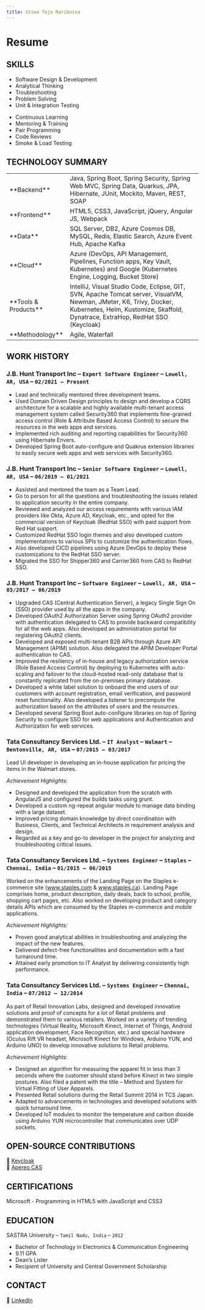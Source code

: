 ```yaml
---
title: Viswa Teja Nariboina
---
```

# Resume

## SKILLS
<ul class="list-left">
  <li>Software Design &amp; Development</li>
  <li>Analytical Thinking</li>
  <li>Troubleshooting</li>
  <li>Problem Solving</li>
  <li>Unit &amp; Integration Testing</li>
</ul>
<ul class="list-right">
  <li>Continuous Learning</li>
  <li>Mentoring &amp; Training</li>
  <li>Pair Programming</li>
  <li>Code Reviews</li>
  <li>Smoke &amp; Load Testing</li>
</ul>

<h2 id="technology-summary" style="clear: both;">TECHNOLOGY SUMMARY</h2>
<table>
<colgroup>
  <col width="28%" />
  <col width="68%" />
</colgroup>
<tbody>
<tr>
  <td markdown="span">**Backend**</td>
  <td>Java, Spring Boot, Spring Security, Spring Web MVC, Spring Data, Quarkus, JPA, Hibernate, JUnit, Mockito, Maven, REST, SOAP</td>
</tr>
<tr>
  <td markdown="span">**Frontend**</td>
  <td>HTML5, CSS3, JavaScript, jQuery, Angular JS, Webpack</td>
</tr>
<tr>
  <td markdown="span">**Data**</td>
  <td>SQL Server, DB2, Azure Cosmos DB, MySQL, Redis, Elastic Search, Azure Event Hub, Apache Kafka</td>
</tr>
<tr>
  <td markdown="span">**Cloud**</td>
  <td>Azure (DevOps, API Management, Pipelines, Function apps, Key Vault, Kubernetes) and Google (Kubernetes Engine, Logging, Bucket Store)</td>
</tr>
<tr>
  <td markdown="span">**Tools & Products**</td>
  <td>IntelliJ, Visual Studio Code, Eclipse, GIT, SVN, Apache Tomcat server, VisualVM, Newman, JMeter, K6, Trivy, Docker, Kubernetes, Helm, Kustomize, Skaffold, Dynatrace, ExtraHop, RedHat SSO (Keycloak)</td>
</tr>
<tr>
  <td markdown="span">**Methodology**</td>
  <td>Agile, Waterfall</td>
</tr>
</tbody>
</table>

## WORK HISTORY
### J.B. Hunt Transport Inc – `Expert Software Engineer` – `Lowell, AR, USA` – `02/2021 – Present`
* Lead and technically mentored three development teams.
* Used Domain Driven Design principles to design and develop a CQRS architecture for a scalable and highly available multi-tenant access management system called Security360 that implements fine-grained access control (Role & Attribute Based Access Control) to secure the resources in the web apps and services.
* Implemented rich auditing and reporting capabilities for Security360 using Hibernate Envers.
* Developed Spring Boot auto-configure and Quakrus extension libraries to easily secure web apps and web services with Security360.

### J.B. Hunt Transport Inc – `Senior Software Engineer` – `Lowell, AR, USA` – `06/2019 – 01/2021`
* Assisted and mentored the team as a Team Lead.
* Go to person for all the questions and troubleshooting the issues related to application security in the entire company.
* Reviewed and analyzed our access requirements with various IAM providers like Okta, Azure AD, Keycloak, etc., and opted for the commercial version of Keycloak (RedHat SSO) with paid support from Red Hat support.
* Customized RedHat SSO login themes and also developed custom implementations to various SPIs to customize the authentication flows.
* Also developed CICD pipelines using Azure DevOps to deploy these customizations to the RedHat SSO server.
* Migrated the SSO for Shipper360 and Carrier360 from CAS to RedHat SSO.

### J.B. Hunt Transport Inc – `Software Engineer` – `Lowell, AR, USA` – `03/2017 – 06/2019`
* Upgraded CAS (Central Authentication Server), a legacy Single Sign On (SSO) provider used by all the apps in the company.
* Developed OAuth2 Authorization Server using Spring OAuth2 provider with authentication delegated to CAS to provide backward compatibility for all the web apps. Also developed an administration portal for registering OAuth2 clients.
* Developed and exposed multi-tenant B2B APIs through Azure API Management (APIM) solution. Also delegated the APIM Developer Portal authentication to CAS.
* Improved the resiliency of in-house and legacy authorization service (Role Based Access Control) by deploying to Kubernetes with auto-scaling and failover to the cloud-hosted read-only database that is constantly replicated from the on-premises primary database.
* Developed a white label solution to onboard the end users of our customers with account registration, email verification, and password reset functionality. Also developed a listener to precompute the authorization based on the attributes of users and the resources.
* Developed several Spring Boot auto-configure libraries on top of Spring Security to configure SSO for web applications and Authentication and Authorization for web services.

### Tata Consultancy Services Ltd. – `IT Analyst` – `Walmart` – `Bentonville, AR, USA` – `07/2015 – 03/2017`
Lead UI developer in developing an in-house application for pricing the items in the Walmart stores.

*Achievement Highlights:*
* Designed and developed the application from the scratch with AngularJS and configured the builds tasks using grunt.
* Developed a custom ng-repeat angular module to manage data binding with a large dataset.
* Improved pricing domain knowledge by direct coordination with Business, Clients, and Technical Architects in requirement analysis and design.
* Regarded as a key and go-to developer in the project for analyzing and troubleshooting critical issues.

### Tata Consultancy Services Ltd. – `Systems Engineer` – `Staples` – `Chennai, India` – `01/2015 – 06/2015`
Worked on the enhancements of the Landing Page on the Staples e-commerce site (www.staples.com & www.staples.ca). Landing Page comprises home, product description, daily deals, back to school, profile, shopping cart pages, etc. Also worked on developing product and category details APIs which are consumed by the Staples m-commerce and mobile applications.

*Achievement Highlights:*
* Proven good analytical abilities in troubleshooting and analyzing the impact of the new features.
* Delivered defect-free functionalities and documentation with a fast turnaround time.
* Attained early promotion to IT Analyst by delivering consistently high performance.

### Tata Consultancy Services Ltd. – `Systems Engineer` – `Chennai, India` – `07/2012 – 12/2014`
As part of Retail Innovation Labs, designed and developed innovative solutions and proof of concepts for a lot of Retail problems and demonstrated them to various retailers. Worked on a variety of trending technologies (Virtual Reality, Microsoft Kinect, Internet of Things, Android application development, Face Recognition, etc.) and special hardware (Oculus Rift VR headset, Microsoft Kinect for Windows, Arduino YUN, and Arduino UNO) to develop innovative solutions to Retail problems.

*Achievement Highlights:*
* Designed an algorithm for measuring the apparel fit in less than 3 seconds where the customer should stand before Kinect in two simple postures. Also filed a patent with the title – Method and System for Virtual Fitting of User Apparels.
* Presented Retail solutions during the Retail Summit 2014 in TCS Japan.
* Adapted to advancements in technologies and developed solutions with quick turnaround time.
* Developed IoT modules to monitor the temperature and carbon dioxide using Arduino YUN microcontroller that communicates over UDP sockets.

## OPEN-SOURCE CONTRIBUTIONS
🔗 [Keycloak](https://github.com/keycloak/keycloak) <br />
🔗 [Apereo CAS](https://github.com/apereo/cas)

## CERTIFICATIONS
Microsoft - Programming in HTML5 with JavaScript and CSS3

## EDUCATION
SASTRA University – `Tamil Nadu, India` – `2012`
* Bachelor of Technology in Electronics & Communication Engineering
* 9.11 GPA
* Dean’s Lister
* Recipient of University and Central Government Scholarship

## CONTACT
🔗 [LinkedIn](https://www.linkedin.com/in/viswatejan)
